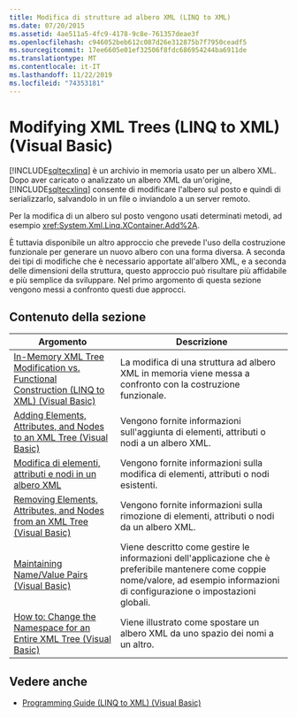 ```yaml
---
title: Modifica di strutture ad albero XML (LINQ to XML)
ms.date: 07/20/2015
ms.assetid: 4ae511a5-4fc9-4178-9c8e-761357deae3f
ms.openlocfilehash: c946052beb612c087d26e312875b7f7950ceadf5
ms.sourcegitcommit: 17ee6605e01ef32506f8fdc686954244ba6911de
ms.translationtype: MT
ms.contentlocale: it-IT
ms.lasthandoff: 11/22/2019
ms.locfileid: "74353181"
---
```

# <a name="modifying-xml-trees-linq-to-xml-visual-basic"></a>Modifying XML Trees (LINQ to XML) (Visual Basic)
[!INCLUDE[sqltecxlinq](~/includes/sqltecxlinq-md.md)] è un archivio in memoria usato per un albero XML. Dopo aver caricato o analizzato un albero XML da un'origine, [!INCLUDE[sqltecxlinq](~/includes/sqltecxlinq-md.md)] consente di modificare l'albero sul posto e quindi di serializzarlo, salvandolo in un file o inviandolo a un server remoto.  
  
 Per la modifica di un albero sul posto vengono usati determinati metodi, ad esempio <xref:System.Xml.Linq.XContainer.Add%2A>.  
  
 È tuttavia disponibile un altro approccio che prevede l'uso della costruzione funzionale per generare un nuovo albero con una forma diversa. A seconda dei tipi di modifiche che è necessario apportate all'albero XML, e a seconda delle dimensioni della struttura, questo approccio può risultare più affidabile e più semplice da sviluppare. Nel primo argomento di questa sezione vengono messi a confronto questi due approcci.  
  
## <a name="in-this-section"></a>Contenuto della sezione  
  
|Argomento|Descrizione|  
|-----------|-----------------|  
|[In-Memory XML Tree Modification vs. Functional Construction (LINQ to XML) (Visual Basic)](../../../../visual-basic/programming-guide/concepts/linq/in-memory-xml-tree-modification-vs-functional-construction.md)|La modifica di una struttura ad albero XML in memoria viene messa a confronto con la costruzione funzionale.|  
|[Adding Elements, Attributes, and Nodes to an XML Tree (Visual Basic)](../../../../visual-basic/programming-guide/concepts/linq/adding-elements-attributes-and-nodes-to-an-xml-tree.md)|Vengono fornite informazioni sull'aggiunta di elementi, attributi o nodi a un albero XML.|  
|[Modifica di elementi, attributi e nodi in un albero XML](../../../../visual-basic/programming-guide/concepts/linq/modifying-elements-attributes-and-nodes-in-an-xml-tree.md)|Vengono fornite informazioni sulla modifica di elementi, attributi o nodi esistenti.|  
|[Removing Elements, Attributes, and Nodes from an XML Tree (Visual Basic)](../../../../visual-basic/programming-guide/concepts/linq/removing-elements-attributes-and-nodes-from-an-xml-tree.md)|Vengono fornite informazioni sulla rimozione di elementi, attributi o nodi da un albero XML.|  
|[Maintaining Name/Value Pairs (Visual Basic)](../../../../visual-basic/programming-guide/concepts/linq/maintaining-name-value-pairs.md)|Viene descritto come gestire le informazioni dell'applicazione che è preferibile mantenere come coppie nome/valore, ad esempio informazioni di configurazione o impostazioni globali.|  
|[How to: Change the Namespace for an Entire XML Tree (Visual Basic)](../../../../visual-basic/programming-guide/concepts/linq/how-to-change-the-namespace-for-an-entire-xml-tree.md)|Viene illustrato come spostare un albero XML da uno spazio dei nomi a un altro.|  
  
## <a name="see-also"></a>Vedere anche

- [Programming Guide (LINQ to XML) (Visual Basic)](../../../../visual-basic/programming-guide/concepts/linq/programming-guide-linq-to-xml.md)
